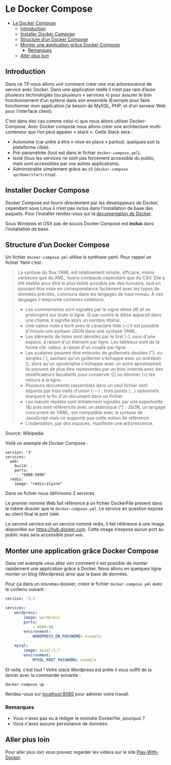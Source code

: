 # Le Docker Compose

<!-- TOC -->

- [Le Docker Compose](#le-docker-compose)
    - [Introduction](#introduction)
    - [Installer Docker Compose](#installer-docker-compose)
    - [Structure d’un Docker Compose](#structure-dun-docker-compose)
    - [Monter une application grâce Docker Compose](#monter-une-application-grâce-docker-compose)
        - [Remarques](#remarques)
    - [Aller plus loin](#aller-plus-loin)

<!-- /TOC -->

## Introduction

Dans ce TP nous allons voir comment créer une vrai arborescence de service avec Docker. Dans une application réelle il n’est pas rare d’avoir plusieurs technologies (ou plusieurs « services ») pour assurer le bon fonctionnement d’un sytème dans son ensemble (Exemple pour faire fonctionner mon application j’ai besoin de MySQL, PHP, et d’un serveur Web pour l’interface client).

C’est dans des cas comme celui-ci que nous allons utiliser Docker-Compose. Avec Docker compose nous allons créer une architecture multi-conteneur que l’on peut appeler « stack ». Cette Stack sera :

- Autonome (car prête à être « mise en place » partout, quelques soit la plateforme cible).
- Pré-paramètrée (tout est dans le fichier ```docker-compose.yml```).
- Isolé (tous les services ne sont pas forcément accessible du public, mais sont accessibles par vos autres applications).
- Administrable simplement grâce au cli (```docker-compose up/down/start/stop```).

## Installer Docker Compose

Docker Compose est fourni directement par les developpeurs de Docker, cependant sous Linux il n’est pas inclus dans l’installation de base des paquets. Pour l’installer rendez-vous sur la [documentation de Docker](https://docs.docker.com/compose/install/#install-compose).

Sous Windows et OSX pas de soucis Docker Compose est **inclus** dans l’installation de base.

## Structure d’un Docker Compose

Un fichier ```docker-compose.yml``` utilise la synthaxe yaml. Pour rappel un fichier Yaml c’est :

> La syntaxe du flux YAML est relativement simple, efficace, moins verbeuse que du XML, moins compacte cependant que du CSV. Elle a été établie pour être le plus lisible possible par des humains, tout en pouvant être mise en correspondance facilement avec les types de données précités, communs dans les langages de haut niveau. À ces langages il emprunte certaines notations.
> - Les commentaires sont signalés par le signe dièse (#) et se prolongent sur toute la ligne. Si par contre le dièse apparait dans une chaine, il signifie alors un nombre littéral.
> - Une valeur nulle s'écrit avec le caractère tilde (~)
Il est possible d'inclure une syntaxe JSON dans une syntaxe YAML.
> - Les éléments de listes sont dénotés par le tiret (-), suivi d'une espace, à raison d'un élément par ligne.
Les tableaux sont de la forme clé: valeur, à raison d'un couple par ligne.
> - Les scalaires peuvent être entourés de guillemets doubles ("), ou simples ('), sachant qu'un guillemet s'échappe avec un antislash (\), alors qu'un apostrophe s'échappe avec un autre apostrophe4. Ils peuvent de plus être représentés par un bloc indenté avec des modificateurs facultatifs pour conserver (|) ou éliminer (>) les retours à la ligne.
> - Plusieurs documents rassemblés dans un seul fichier sont séparés par trois traits d'union (---) ; trois points (...) optionnels marquent la fin d'un document dans un fichier.
> - Les nœuds répétés sont initialement signalés par une esperluette (&) puis sont référencés avec un astérisque (*) ; JSON, un langage concurrent de YAML, est compatible avec la syntaxe de JavaScript mais ne supporte pas cette notion de référence.
> - L'indentation, par des espaces, manifeste une arborescence.

Source: Wikipedia

Voilà un exemple de Docker Compose :

```
version: '3'
services:
  web:
    build: .
    ports:
     - "5000:5000"
  redis:
    image: "redis:alpine"
```

Dans ce fichier nous définisons 2 services.

Le premier nommé Web fait référence à un fichier DockerFile présent dans le même dossier que le ```docker-compose.yml```. Le service en question expose au client final le port ```5000```.

Le second service est un service nommé redis, il fait référence à une image disponible sur https://hub.docker.com. Cette image n’expose aucun port au public mais sera accessible pour ```web```.

## Monter une application grâce Docker Compose

Dans cet exemple vous allez voir comment il est possible de monter rapidement une application grâce à Docker. Nous allons en quelques ligne monter un blog (Wordpress) ainsi que la base de données.

Pour ça dans un nouveau dossier, créez le fichier ```docker-compose.yml``` avec le contenu suivant :

```yaml
version: '3.1'

services:
    wordpress:
        image: wordpress
        ports:
            - 8080:80
        environment:
            WORDPRESS_DB_PASSWORD: example

    mysql:
        image: mysql:5.7
        environment:
            MYSQL_ROOT_PASSWORD: example
```

Et voilà, c’est tout ! Votre stack Wordpress est prête il vous suffit de la lancer avec la commande suivante :

```shell
docker-compose up
```

Rendez-vous sur [localhost:8080](http://localhost:8080) pour admirer votre travail.

### Remarques

- Vous n'avez pas eu à rédiger le moindre Dockerfile, pourquoi ?
- Vous n'avez aucune persistance de données.

## Aller plus loin

Pour aller plus loin vous pouvez regarder les vidéos sur le site [Play-With-Docker](http://training.play-with-docker.com/dev-landing/).
